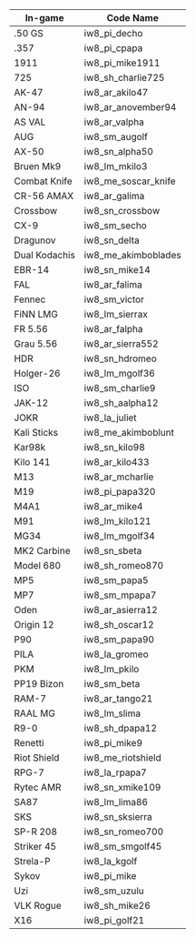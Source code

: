 | In-game       | Code Name   |
|------------|----------------|
| .50 GS          | iw8_pi_decho       
| .357           | iw8_pi_cpapa       
| 1911            | iw8_pi_mike1911    
| 725             | iw8_sh_charlie725  
| AK-47           | iw8_ar_akilo47     
| AN-94           | iw8_ar_anovember94 
| AS VAL          | iw8_ar_valpha      
| AUG             | iw8_sm_augolf      
| AX-50           | iw8_sn_alpha50     
| Bruen Mk9       | iw8_lm_mkilo3      
| Combat Knife    | iw8_me_soscar_knife
| CR-56 AMAX      | iw8_ar_galima      
| Crossbow        | iw8_sn_crossbow    
| CX-9            | iw8_sm_secho       
| Dragunov        | iw8_sn_delta       
| Dual Kodachis   | iw8_me_akimboblades
| EBR-14          | iw8_sn_mike14      
| FAL             | iw8_ar_falima      
| Fennec          | iw8_sm_victor      
| FiNN LMG        | iw8_lm_sierrax     
| FR 5.56         | iw8_ar_falpha      
| Grau 5.56       | iw8_ar_sierra552   
| HDR             | iw8_sn_hdromeo     
| Holger-26       | iw8_lm_mgolf36     
| ISO             | iw8_sm_charlie9    
| JAK-12          | iw8_sh_aalpha12    
| JOKR            | iw8_la_juliet      
| Kali Sticks     | iw8_me_akimboblunt 
| Kar98k          | iw8_sn_kilo98      
| Kilo 141        | iw8_ar_kilo433     
| M13             | iw8_ar_mcharlie    
| M19             | iw8_pi_papa320     
| M4A1            | iw8_ar_mike4       
| M91             | iw8_lm_kilo121     
| MG34            | iw8_lm_mgolf34     
| MK2 Carbine     | iw8_sn_sbeta       
| Model 680       | iw8_sh_romeo870    
| MP5             | iw8_sm_papa5       
| MP7             | iw8_sm_mpapa7      
| Oden            | iw8_ar_asierra12   
| Origin 12       | iw8_sh_oscar12     
| P90             | iw8_sm_papa90      
| PILA            | iw8_la_gromeo      
| PKM             | iw8_lm_pkilo       
| PP19 Bizon      | iw8_sm_beta        
| RAM-7           | iw8_ar_tango21     
| RAAL MG         | iw8_lm_slima       
| R9-0            | iw8_sh_dpapa12     
| Renetti         | iw8_pi_mike9       
| Riot Shield     | iw8_me_riotshield  
| RPG-7           | iw8_la_rpapa7      
| Rytec AMR       | iw8_sn_xmike109    
| SA87            | iw8_lm_lima86      
| SKS             | iw8_sn_sksierra    
| SP-R 208        | iw8_sn_romeo700    
| Striker 45      | iw8_sm_smgolf45    
| Strela-P        | iw8_la_kgolf       
| Sykov           | iw8_pi_mike        
| Uzi             | iw8_sm_uzulu       
| VLK Rogue       | iw8_sh_mike26      
| X16             | iw8_pi_golf21      
